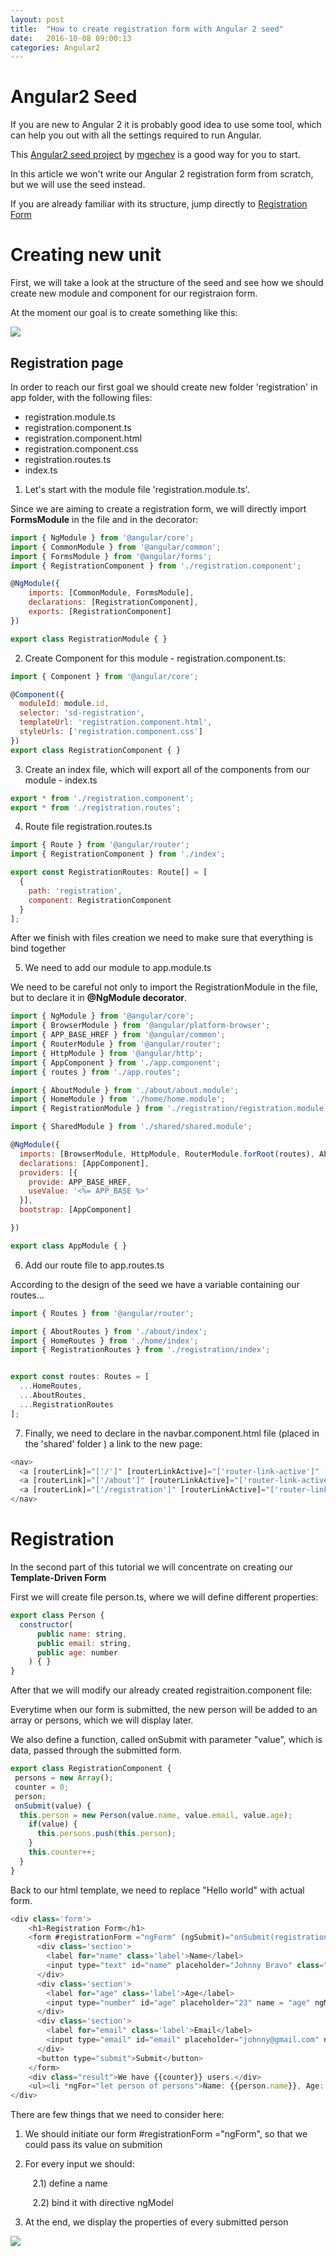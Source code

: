 ```yaml
---
layout: post
title:  "How to create registration form with Angular 2 seed"
date:   2016-10-08 09:00:13
categories: Angular2
---
```


# Angular2 Seed

If you are new to Angular 2 it is probably good idea to use some tool, which can help you out with all the settings required to run Angular.

This [Angular2 seed project](https://github.com/mgechev/angular-seed) by [mgechev](https://github.com/mgechev) is a good way for you to start. 

In this article we won't write our Angular 2 registration form from scratch, but we will use the seed instead.

If you are already familiar with its structure, jump directly to [Registration Form](#registration)

# Creating new unit

First, we will take a look at the structure of the seed and see how we should create new module and component for our registraion form.

At the moment our goal is to create something like this:

<img src="{{ site.baseurl }}/images/registration-form1.JPG">

## Registration page

In order to reach our first goal we should create new folder 'registration' in app folder, with the following files:

* registration.module.ts
* registration.component.ts
* registration.component.html
* registration.component.css
* registration.routes.ts
* index.ts


1) Let's start with the module file 'registration.module.ts'.

Since we are aiming to create a registration form, we will directly import **FormsModule** in the file and in the decorator:

``` javascript
import { NgModule } from '@angular/core';
import { CommonModule } from '@angular/common';
import { FormsModule } from '@angular/forms';
import { RegistrationComponent } from './registration.component';

@NgModule({
    imports: [CommonModule, FormsModule],
    declarations: [RegistrationComponent],
    exports: [RegistrationComponent]
})

export class RegistrationModule { }

```

2) Create Component for this module - registration.component.ts:

```javascript
import { Component } from '@angular/core';

@Component({
  moduleId: module.id,
  selector: 'sd-registration',
  templateUrl: 'registration.component.html',
  styleUrls: ['registration.component.css']
})
export class RegistrationComponent { }

```
3) Create an index file, which will export all of the components from our module - index.ts

```javascript
export * from './registration.component';
export * from './registration.routes';

```

4) Route file registration.routes.ts

```javascript
import { Route } from '@angular/router';
import { RegistrationComponent } from './index';

export const RegistrationRoutes: Route[] = [
  {
    path: 'registration',
    component: RegistrationComponent
  }
];


```
After we finish with files creation we need to make sure that everything is bind together

5) We need to add our module to app.module.ts

We need to be careful not only to import the RegistrationModule in the file, but to declare it in **@NgModule decorator**.

```javascript
import { NgModule } from '@angular/core';
import { BrowserModule } from '@angular/platform-browser';
import { APP_BASE_HREF } from '@angular/common';
import { RouterModule } from '@angular/router';
import { HttpModule } from '@angular/http';
import { AppComponent } from './app.component';
import { routes } from './app.routes';

import { AboutModule } from './about/about.module';
import { HomeModule } from './home/home.module';
import { RegistrationModule } from './registration/registration.module';

import { SharedModule } from './shared/shared.module';

@NgModule({
  imports: [BrowserModule, HttpModule, RouterModule.forRoot(routes), AboutModule, HomeModule, RegistrationModule, SharedModule.forRoot()],
  declarations: [AppComponent],
  providers: [{
    provide: APP_BASE_HREF,
    useValue: '<%= APP_BASE %>'
  }],
  bootstrap: [AppComponent]

})

export class AppModule { }


```
6) Add our route file to app.routes.ts

According to the design of the seed we have a variable containing our routes...

```javascript
import { Routes } from '@angular/router';

import { AboutRoutes } from './about/index';
import { HomeRoutes } from './home/index';
import { RegistrationRoutes } from './registration/index';


export const routes: Routes = [
  ...HomeRoutes,
  ...AboutRoutes,
  ...RegistrationRoutes
];

```

7) Finally, we need to declare in the navbar.component.html file (placed in the 'shared' folder ) a link to the new page:

```javascript
<nav>
  <a [routerLink]="['/']" [routerLinkActive]="['router-link-active']" [routerLinkActiveOptions]="{exact:true}">HOME</a>
  <a [routerLink]="['/about']" [routerLinkActive]="['router-link-active']" [routerLinkActiveOptions]="{exact:true}">ABOUT</a>
  <a [routerLink]="['/registration']" [routerLinkActive]="['router-link-active']" [routerLinkActiveOptions]="{exact:true}">REGISTRATION</a>
</nav>
```

# Registration

In the second part of this tutorial we will concentrate on creating our **Template-Driven Form**

First we will create file person.ts, where we will define different properties:

```javascript
export class Person {
  constructor(
      public name: string,
      public email: string,
      public age: number
    ) { }
}
```

After that we will modify our already created registraition.component file:

Everytime when our form is submitted, the new person will be added to an array or persons, which we will display later.

We also define a function, called onSubmit with parameter "value", which is data, passed through the submitted form.

``` javascript
export class RegistrationComponent { 
 persons = new Array();
 counter = 0;
 person;
 onSubmit(value) { 
  this.person = new Person(value.name, value.email, value.age);
    if(value) {
      this.persons.push(this.person);
    }
    this.counter++;
  }
}
```

Back to our html template, we need to replace "Hello world" with actual form.

```javascript
<div class='form'>
    <h1>Registration Form</h1>
    <form #registrationForm ="ngForm" (ngSubmit)="onSubmit(registrationForm.value)">
      <div class='section'>
        <label for="name" class='label'>Name</label>
        <input type="text" id="name" placeholder="Johnny Bravo" class="form-control" name="name"  ngControl="name" #namee="ngModel" ngModel required>
      </div>
      <div class='section'>
        <label for="age" class='label'>Age</label>
        <input type="number" id="age" placeholder="23" name = "age" ngModel>
      </div>
      <div class='section'>
        <label for="email" class='label'>Email</label>
        <input type="email" id="email" placeholder="johnny@gmail.com" name="email" ngModel>
      </div>
      <button type="submit">Submit</button>
    </form>
    <div class="result">We have {{counter}} users.</div>
    <ul><li *ngFor="let person of persons">Name: {{person.name}}, Age: {{person.age}}, Email: {{person.email}}</li></ul>
</div>

```

There are few things that we need to consider here:

1) We should initiate our form #registrationForm ="ngForm", so that we could pass its value on submition

2) For every input we should:

   &nbsp; &nbsp;2.1) define a name

   &nbsp;&nbsp; 2.2) bind it with directive ngModel

3) At the end, we display the properties of every submitted person 


<img src="{{ site.baseurl }}/images/angular-form.gif">